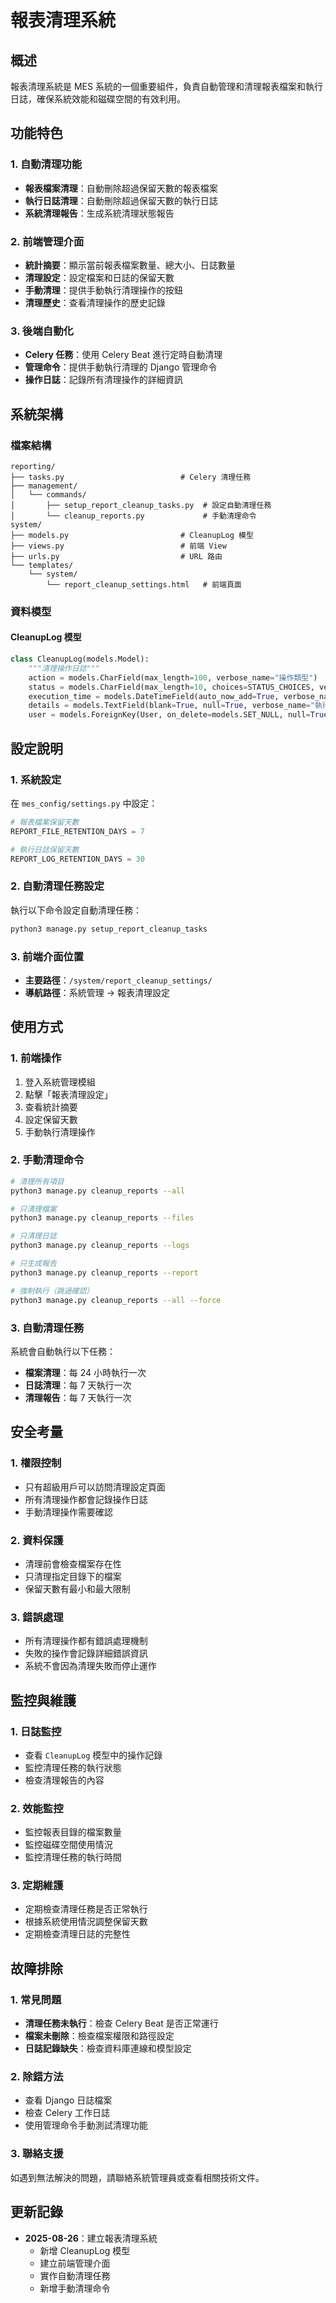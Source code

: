 # 報表清理系統

## 概述

報表清理系統是 MES 系統的一個重要組件，負責自動管理和清理報表檔案和執行日誌，確保系統效能和磁碟空間的有效利用。

## 功能特色

### 1. 自動清理功能
- **報表檔案清理**：自動刪除超過保留天數的報表檔案
- **執行日誌清理**：自動刪除超過保留天數的執行日誌
- **系統清理報告**：生成系統清理狀態報告

### 2. 前端管理介面
- **統計摘要**：顯示當前報表檔案數量、總大小、日誌數量
- **清理設定**：設定檔案和日誌的保留天數
- **手動清理**：提供手動執行清理操作的按鈕
- **清理歷史**：查看清理操作的歷史記錄

### 3. 後端自動化
- **Celery 任務**：使用 Celery Beat 進行定時自動清理
- **管理命令**：提供手動執行清理的 Django 管理命令
- **操作日誌**：記錄所有清理操作的詳細資訊

## 系統架構

### 檔案結構
```
reporting/
├── tasks.py                          # Celery 清理任務
├── management/
│   └── commands/
│       ├── setup_report_cleanup_tasks.py  # 設定自動清理任務
│       └── cleanup_reports.py             # 手動清理命令
system/
├── models.py                         # CleanupLog 模型
├── views.py                          # 前端 View
├── urls.py                           # URL 路由
└── templates/
    └── system/
        └── report_cleanup_settings.html   # 前端頁面
```

### 資料模型

#### CleanupLog 模型
```python
class CleanupLog(models.Model):
    """清理操作日誌"""
    action = models.CharField(max_length=100, verbose_name="操作類型")
    status = models.CharField(max_length=10, choices=STATUS_CHOICES, verbose_name="執行狀態")
    execution_time = models.DateTimeField(auto_now_add=True, verbose_name="執行時間")
    details = models.TextField(blank=True, null=True, verbose_name="執行詳情")
    user = models.ForeignKey(User, on_delete=models.SET_NULL, null=True, blank=True, verbose_name="執行使用者")
```

## 設定說明

### 1. 系統設定
在 `mes_config/settings.py` 中設定：
```python
# 報表檔案保留天數
REPORT_FILE_RETENTION_DAYS = 7

# 執行日誌保留天數
REPORT_LOG_RETENTION_DAYS = 30
```

### 2. 自動清理任務設定
執行以下命令設定自動清理任務：
```bash
python3 manage.py setup_report_cleanup_tasks
```

### 3. 前端介面位置
- **主要路徑**：`/system/report_cleanup_settings/`
- **導航路徑**：系統管理 → 報表清理設定

## 使用方式

### 1. 前端操作
1. 登入系統管理模組
2. 點擊「報表清理設定」
3. 查看統計摘要
4. 設定保留天數
5. 手動執行清理操作

### 2. 手動清理命令
```bash
# 清理所有項目
python3 manage.py cleanup_reports --all

# 只清理檔案
python3 manage.py cleanup_reports --files

# 只清理日誌
python3 manage.py cleanup_reports --logs

# 只生成報告
python3 manage.py cleanup_reports --report

# 強制執行（跳過確認）
python3 manage.py cleanup_reports --all --force
```

### 3. 自動清理任務
系統會自動執行以下任務：
- **檔案清理**：每 24 小時執行一次
- **日誌清理**：每 7 天執行一次
- **清理報告**：每 7 天執行一次

## 安全考量

### 1. 權限控制
- 只有超級用戶可以訪問清理設定頁面
- 所有清理操作都會記錄操作日誌
- 手動清理操作需要確認

### 2. 資料保護
- 清理前會檢查檔案存在性
- 只清理指定目錄下的檔案
- 保留天數有最小和最大限制

### 3. 錯誤處理
- 所有清理操作都有錯誤處理機制
- 失敗的操作會記錄詳細錯誤資訊
- 系統不會因為清理失敗而停止運作

## 監控與維護

### 1. 日誌監控
- 查看 `CleanupLog` 模型中的操作記錄
- 監控清理任務的執行狀態
- 檢查清理報告的內容

### 2. 效能監控
- 監控報表目錄的檔案數量
- 監控磁碟空間使用情況
- 監控清理任務的執行時間

### 3. 定期維護
- 定期檢查清理任務是否正常執行
- 根據系統使用情況調整保留天數
- 定期檢查清理日誌的完整性

## 故障排除

### 1. 常見問題
- **清理任務未執行**：檢查 Celery Beat 是否正常運行
- **檔案未刪除**：檢查檔案權限和路徑設定
- **日誌記錄缺失**：檢查資料庫連線和模型設定

### 2. 除錯方法
- 查看 Django 日誌檔案
- 檢查 Celery 工作日誌
- 使用管理命令手動測試清理功能

### 3. 聯絡支援
如遇到無法解決的問題，請聯絡系統管理員或查看相關技術文件。

## 更新記錄

- **2025-08-26**：建立報表清理系統
  - 新增 CleanupLog 模型
  - 建立前端管理介面
  - 實作自動清理任務
  - 新增手動清理命令
